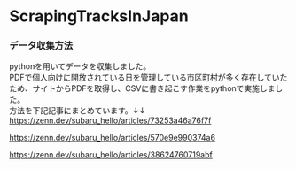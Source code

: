 # ScrapingTracksInJapan
### データ収集方法
pythonを用いてデータを収集しました。<br/>
PDFで個人向けに開放されている日を管理している市区町村が多く存在していたため、サイトからPDFを取得し、CSVに書き起こす作業をpythonで実施しました。<br/>
方法を下記記事にまとめています。↓↓<br/>
https://zenn.dev/subaru_hello/articles/73253a46a76f7f <br/>

https://zenn.dev/subaru_hello/articles/570e9e990374a6 <br/>

https://zenn.dev/subaru_hello/articles/38624760719abf
